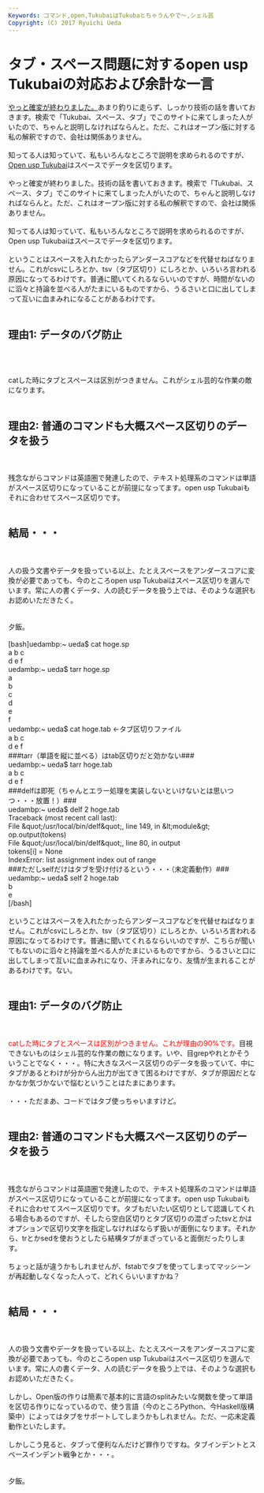 ```yaml
---
Keywords: コマンド,open,TukubaiはTukubaとちゃうんやで〜,シェル芸
Copyright: (C) 2017 Ryuichi Ueda
---
```


# <!--:ja-->タブ・スペース問題に対するopen usp Tukubaiの対応および余計な一言<!--:-->
<!--:ja--><a href="http://blog.ueda.asia/?p=2157" title="SI業界がIT化してないとか酷いことを言ってしまった" target="_blank">やっと確変が終わりました。</a>あまり釣りに走らず、しっかり技術の話を書いておきます。検索で「Tukubai、スペース、タブ」でこのサイトに来てしまった人がいたので、ちゃんと説明しなければならんと。ただ、これはオープン版に対する私の解釈ですので、会社は関係ありません。<br />
<br />
知ってる人は知っていて、私もいろんなところで説明を求められるのですが、<a href="https://github.com/usp-engineers-community/Open-usp-Tukubai" target="_blank">Open usp Tukubai</a>はスペースでデータを区切ります。<br />
<br />
<!--:--><!--:en-->やっと確変が終わりました。技術の話を書いておきます。検索で「Tukubai、スペース、タブ」でこのサイトに来てしまった人がいたので、ちゃんと説明しなければならんと。ただ、これはオープン版に対する私の解釈ですので、会社は関係ありません。<br />
<br />
知ってる人は知っていて、私もいろんなところで説明を求められるのですが、Open usp Tukubaiはスペースでデータを区切ります。<br />
<br />
ということはスペースを入れたかったらアンダースコアなどを代替せねばなりません。これがcsvにしろとか、tsv（タブ区切り）にしろとか、いろいろ言われる原因になってるわけです。普通に聞いてくれるならいいのですが、時間がないのに滔々と持論を並べる人がたまにいるものですから、うるさいと口に出してしまって互いに血まみれになることがあるわけです。<br />
<br />
<h2>理由1: データのバグ防止</h2><br />
<br />
<br />
catした時にタブとスペースは区別がつきません。これがシェル芸的な作業の敵になります。<br />
<br />
<h2>理由2: 普通のコマンドも大概スペース区切りのデータを扱う</h2><br />
<br />
残念ながらコマンドは英語圏で発達したので、テキスト処理系のコマンドは単語がスペース区切りになっていることが前提になってます。open usp Tukubaiもそれに合わせてスペース区切りです。<br />
<br />
<h2>結局・・・</h2><br />
<br />
人の扱う文書やデータを扱っている以上、たとえスペースをアンダースコアに変換が必要であっても、今のところopen usp Tukubaiはスペース区切りを選んでいます。常に人の書くデータ、人の読むデータを扱う上では、そのような選択もお認めいただきたく。<br />
<br />
<br />
夕飯。<!--:--><!--more--><!--:ja--><br />
<br />
[bash]uedambp:~ ueda$ cat hoge.sp<br />
a b c<br />
d e f<br />
uedambp:~ ueda$ tarr hoge.sp <br />
a<br />
b<br />
c<br />
d<br />
e<br />
f<br />
uedambp:~ ueda$ cat hoge.tab ←タブ区切りファイル<br />
a	b	c<br />
d	e	f<br />
###tarr（単語を縦に並べる）はtab区切りだと効かない###<br />
uedambp:~ ueda$ tarr hoge.tab<br />
a	b	c<br />
d	e	f<br />
###delfは即死（ちゃんとエラー処理を実装しないといけないとは思いつつ・・・放置！）###<br />
uedambp:~ ueda$ delf 2 hoge.tab <br />
Traceback (most recent call last):<br />
 File &amp;quot;/usr/local/bin/delf&amp;quot;, line 149, in &amp;lt;module&amp;gt;<br />
 op.output(tokens)<br />
 File &amp;quot;/usr/local/bin/delf&amp;quot;, line 80, in output<br />
 tokens[i] = None<br />
IndexError: list assignment index out of range<br />
###ただしselfだけはタブを受け付けるという・・・（未定義動作）###<br />
uedambp:~ ueda$ self 2 hoge.tab <br />
b<br />
e<br />
[/bash]<br />
<br />
ということはスペースを入れたかったらアンダースコアなどを代替せねばなりません。これがcsvにしろとか、tsv（タブ区切り）にしろとか、いろいろ言われる原因になってるわけです。普通に聞いてくれるならいいのですが、こちらが聞いてもないのに滔々と持論を並べる人がたまにいるものですから、うるさいと口に出してしまって互いに血まみれになり、汗まみれになり、友情が生まれることがあるわけです。ない。<br />
<br />
<h2>理由1: データのバグ防止</h2><br />
<br />
<span style="color:red">catした時にタブとスペースは区別がつきません。これが理由の90%です。</span>目視できないものはシェル芸的な作業の敵になります。いや、目grepやれとかそういうことでなく・・・。特に大きなスペース区切りのデータを扱っていて、中にタブがあるとわけが分からん出力が出てきて困るわけですが、タブが原因だとなかなか気づかないで悩むということはたまにあります。<br />
<br />
・・・ただまあ、コードではタブ使っちゃいますけど。<br />
<br />
<h2>理由2: 普通のコマンドも大概スペース区切りのデータを扱う</h2><br />
<br />
残念ながらコマンドは英語圏で発達したので、テキスト処理系のコマンドは単語がスペース区切りになっていることが前提になってます。open usp Tukubaiもそれに合わせてスペース区切りです。タブもだいたい区切りとして認識してくれる場合もあるのですが、そしたら空白区切りとタブ区切りの混ざったtsvとかはオプションで区切り文字を指定しなければならず扱いが面倒になります。それから、trとかsedを使おうとしたら結構タブがまざっていると面倒だったりします。<br />
<br />
ちょっと話が違うかもしれませんが、fstabでタブを使ってしまってマッシーンが再起動しなくなった人って、どれくらいいますかね？<br />
<br />
<h2>結局・・・</h2><br />
<br />
人の扱う文書やデータを扱っている以上、たとえスペースをアンダースコアに変換が必要であっても、今のところopen usp Tukubaiはスペース区切りを選んでいます。常に人の書くデータ、人の読むデータを扱う上では、そのような選択もお認めいただきたく。<br />
<br />
しかし、Open版の作りは簡素で基本的に言語のsplitみたいな関数を使って単語を区切る作りになっているので、使う言語（今のところPython、今Haskell版構築中）によってはタブをサポートしてしまうかもしれません。ただ、一応未定義動作といたします。<br />
<br />
しかしこう見ると、タブって便利なんだけど罪作りですね。タブインデントとスペースインデント戦争とか・・・。<br />
<br />
<br />
夕飯。<!--:-->
